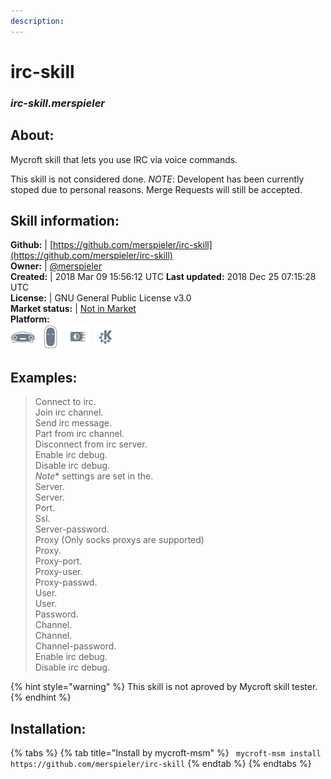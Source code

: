 ```yaml
---    
description:   
---    
```

# irc-skill  
### _irc-skill.merspieler_  
## About:  
Mycroft skill that lets you use IRC via voice commands.

This skill is not considered done.
_NOTE_: Developent has been currently stoped due to personal reasons. Merge Requests will still be accepted.

## Skill information:  
**Github:** | [https://github.com/merspieler/irc-skill](https://github.com/merspieler/irc-skill)  
**Owner:** | [@merspieler](https://github.com/merspieler)  
**Created:** | 2018 Mar 09 15:56:12 UTC  **Last updated:** 2018 Dec 25 07:15:28 UTC  
**License:** | GNU General Public License v3.0  
**Market status:** | [Not in Market](https://market.mycroft.ai/skill/)  
**Platform:**  
 ![](../.gitbook/assets/mark-1-icon.png)  ![](../.gitbook/assets/mark-2-icon.png)  ![](../.gitbook/assets/picroft-icon.png)  ![](../.gitbook/assets/kde.png)   
## Examples:  
> Connect to irc.  
> Join irc channel.  
> Send irc message.  
> Part from irc channel.  
> Disconnect from irc server.  
> Enable irc debug.  
> Disable irc debug.  
> *Note** settings are set in the.  
> Server.  
> Server.  
> Port.  
> Ssl.  
> Server-password.  
> Proxy (Only socks proxys are supported)  
> Proxy.  
> Proxy-port.  
> Proxy-user.  
> Proxy-passwd.  
> User.  
> User.  
> Password.  
> Channel.  
> Channel.  
> Channel-password.  
> Enable irc debug.  
> Disable irc debug.  
  
{% hint style="warning" %}
This skill is not aproved by Mycroft skill tester.
{% endhint %}
    
## Installation:  
{% tabs %}
{% tab title="Install by mycroft-msm" %}
``` mycroft-msm install https://github.com/merspieler/irc-skill```
{% endtab %}
  {% endtabs %}
  